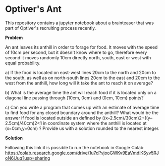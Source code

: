 <h1>Optiver's Ant</h1>

This repository contains a jupyter notebook about a brainteaser that was part of Optiver's recruiting process recently.

**Problem**

An ant leaves its anthill in order to forage for food. It moves with the speed of 10cm per second, but it doesn't know where to go, therefore every second it moves randomly 10cm directly north, south, east or west with equal probability.

a) If the food is located on east-west lines 20cm to the north and 20cm to the south, as well as on north-south lines 20cm to the east and 20cm to the west from the anthill, how long will it take the ant to reach it on average?

b) What is the average time the ant will reach food if it is located only on a diagonal line passing through (10cm, 0cm) and (0cm, 10cm) points?

c) Can you write a program that comes up with an estimate of average time to find food for any closed boundary around the anthill? What would be the answer if food is located outside an defined by  ((x–2.5cm)/30cm)2+((y–2.5cm)/40cm)2<1  in coordinate system where the anthill is located at  (x=0cm,y=0cm) ? Provide us with a solution rounded to the nearest integer.

**Solution**

Following this link it is possible to run the notebook in Google Colab: 
https://colab.research.google.com/drive/1u7cPvjooGWKv9EaVmdlKSyv5RJoN6Uuq?usp=sharing
